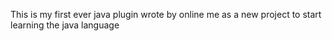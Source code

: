 This is my first ever java plugin wrote by online me as a new project to start learning the java language
